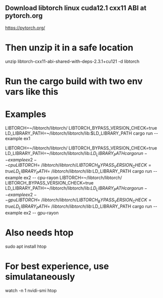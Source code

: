 ## Download libtorch linux cuda12.1 cxx11 ABI at pytorch.org

https://pytorch.org/

# Then unzip it in a safe location

unzip libtorch-cxx11-abi-shared-with-deps-2.3.1+cu121 -d libtorch

# Run the cargo build with two env vars like this

# Examples
LIBTORCH=~/libtorch/libtorch/ LIBTORCH_BYPASS_VERSION_CHECK=true LD_LIBRARY_PATH=~/libtorch/libtorch/lib:$LD_LIBRARY_PATH cargo run --example ex1

LIBTORCH=~/libtorch/libtorch/ LIBTORCH_BYPASS_VERSION_CHECK=true LD_LIBRARY_PATH=~/libtorch/libtorch/lib:$LD_LIBRARY_PATH cargo run --example ex2 -- cpu
LIBTORCH=~/libtorch/libtorch/ LIBTORCH_BYPASS_VERSION_CHECK=true LD_LIBRARY_PATH=~/libtorch/libtorch/lib:$LD_LIBRARY_PATH cargo run --example ex2 -- cpu-rayon
LIBTORCH=~/libtorch/libtorch/ LIBTORCH_BYPASS_VERSION_CHECK=true LD_LIBRARY_PATH=~/libtorch/libtorch/lib:$LD_LIBRARY_PATH cargo run --example ex2 -- gpu
LIBTORCH=~/libtorch/libtorch/ LIBTORCH_BYPASS_VERSION_CHECK=true LD_LIBRARY_PATH=~/libtorch/libtorch/lib:$LD_LIBRARY_PATH cargo run --example ex2 -- gpu-rayon

# Also needs htop

sudo apt  install htop

# For best experience, use simulataneously

watch -n 1 nvidi-smi
htop

